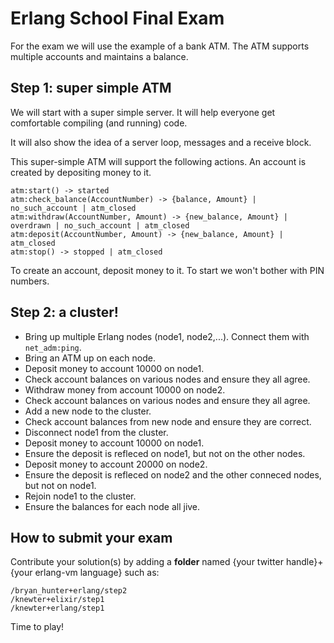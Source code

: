Erlang School Final Exam
========================

For the exam we will use the example of a bank ATM. The ATM supports multiple accounts and maintains a balance. 

Step 1: super simple ATM
------------------------
We will start with a super simple server. It will help everyone get comfortable compiling (and running) code. 

It will also show the idea of a server loop, messages and a receive block.

This super-simple ATM will support the following actions. An account is created by depositing money to it.

````
atm:start() -> started
atm:check_balance(AccountNumber) -> {balance, Amount} | no_such_account | atm_closed
atm:withdraw(AccountNumber, Amount) -> {new_balance, Amount} | overdrawn | no_such_account | atm_closed
atm:deposit(AccountNumber, Amount) -> {new_balance, Amount} | atm_closed
atm:stop() -> stopped | atm_closed
````

To create an account, deposit money to it. To start we won't bother with PIN numbers.


Step 2: a cluster!
------------------
* Bring up multiple Erlang nodes (node1, node2,...). Connect them with ````net_adm:ping````. 
* Bring an ATM up on each node. 
* Deposit money to account 10000 on node1. 
* Check account balances on various nodes and ensure they all agree. 
* Withdraw money from account 10000 on node2. 
* Check account balances on various nodes and ensure they all agree. 
* Add a new node to the cluster. 
* Check account balances from new node and ensure they are correct.
* Disconnect node1 from the cluster. 
* Deposit money to account 10000 on node1.
* Ensure the deposit is refleced on node1, but not on the other nodes.
* Deposit money to account 20000 on node2.
* Ensure the deposit is refleced on node2 and the other conneced nodes, but not on node1.
* Rejoin node1 to the cluster.
* Ensure the balances for each node all jive.


How to submit your exam
-----------------------

Contribute your solution(s) by adding a **folder** named {your twitter handle}+{your erlang-vm language} such as: 
````
/bryan_hunter+erlang/step2
/knewter+elixir/step1
/knewter+erlang/step1
````

Time to play!
